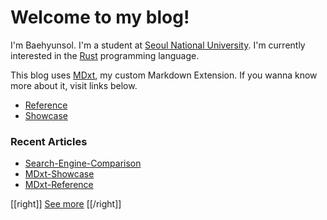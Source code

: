 # Welcome to my blog!

I'm Baehyunsol. I'm a student at [Seoul National University]. I'm currently interested in the [Rust] programming language.

This blog uses [MDxt], my custom Markdown Extension. If you wanna know more about it, visit links below.

- [Reference]
- [Showcase]

[Seoul National University]: https://www.snu.ac.kr/
[MDxt]: https://github.com/baehyunsol/MDxt
[Reference]: MDxt-Reference.html
[Showcase]: MDxt-Showcase.html
[Rust]: https://www.rust-lang.org/

### Recent Articles


- [Search-Engine-Comparison](Search-Engine-Comparison.html)
- [MDxt-Showcase](MDxt-Showcase.html)
- [MDxt-Reference](MDxt-Reference.html)

[[right]]
[See more](Recent-Articles.html)
[[/right]]